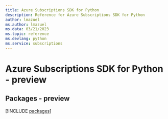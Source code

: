 ```yaml
---
title: Azure Subscriptions SDK for Python
description: Reference for Azure Subscriptions SDK for Python
author: lmazuel
ms.author: lmazuel
ms.data: 03/21/2023
ms.topic: reference
ms.devlang: python
ms.service: subscriptions
---
```

# Azure Subscriptions SDK for Python - preview
## Packages - preview
[!INCLUDE [packages](subscriptions-index.md)]